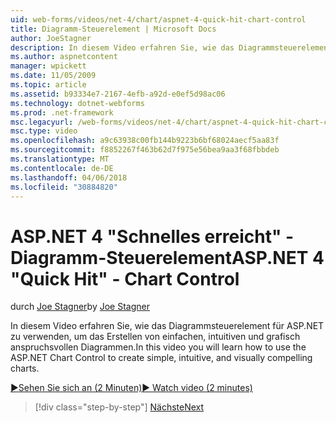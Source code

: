 ```yaml
---
uid: web-forms/videos/net-4/chart/aspnet-4-quick-hit-chart-control
title: Diagramm-Steuerelement | Microsoft Docs
author: JoeStagner
description: In diesem Video erfahren Sie, wie das Diagrammsteuerelement für ASP.NET zu verwenden, um das Erstellen von einfachen, intuitiven und grafisch anspruchsvollen Diagrammen.
ms.author: aspnetcontent
manager: wpickett
ms.date: 11/05/2009
ms.topic: article
ms.assetid: b93334e7-2167-4efb-a92d-e0ef5d98ac06
ms.technology: dotnet-webforms
ms.prod: .net-framework
msc.legacyurl: /web-forms/videos/net-4/chart/aspnet-4-quick-hit-chart-control
msc.type: video
ms.openlocfilehash: a9c63938c00fb144b9223b6bf68024aecf5aa83f
ms.sourcegitcommit: f8852267f463b62d7f975e56bea9aa3f68fbbdeb
ms.translationtype: MT
ms.contentlocale: de-DE
ms.lasthandoff: 04/06/2018
ms.locfileid: "30884820"
---
```

<a name="aspnet-4-quick-hit---chart-control"></a><span data-ttu-id="2eb71-103">ASP.NET 4 "Schnelles erreicht" - Diagramm-Steuerelement</span><span class="sxs-lookup"><span data-stu-id="2eb71-103">ASP.NET 4 "Quick Hit" - Chart Control</span></span>
====================
<span data-ttu-id="2eb71-104">durch [Joe Stagner](https://github.com/JoeStagner)</span><span class="sxs-lookup"><span data-stu-id="2eb71-104">by [Joe Stagner](https://github.com/JoeStagner)</span></span>

<span data-ttu-id="2eb71-105">In diesem Video erfahren Sie, wie das Diagrammsteuerelement für ASP.NET zu verwenden, um das Erstellen von einfachen, intuitiven und grafisch anspruchsvollen Diagrammen.</span><span class="sxs-lookup"><span data-stu-id="2eb71-105">In this video you will learn how to use the ASP.NET Chart Control to create simple, intuitive, and visually compelling charts.</span></span> 

[<span data-ttu-id="2eb71-106">&#9654;Sehen Sie sich an (2 Minuten)</span><span class="sxs-lookup"><span data-stu-id="2eb71-106">&#9654; Watch video (2 minutes)</span></span>](https://channel9.msdn.com/Blogs/ASP-NET-Site-Videos/aspnet-4-quick-hit-chart-control)

> [!div class="step-by-step"]
> [<span data-ttu-id="2eb71-107">Nächste</span><span class="sxs-lookup"><span data-stu-id="2eb71-107">Next</span></span>](aspnet-4-how-do-i-introducing-the-new-chart-control-in-visual-studio-2010.md)

